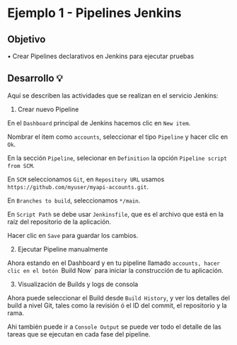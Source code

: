 # Ejemplo 1 - Pipelines Jenkins

## Objetivo

• Crear Pipelines declarativos en Jenkins para ejecutar pruebas

## Desarrollo 💡

Aquí se describen las actividades que se realizan en el servicio Jenkins:

1. Crear nuevo Pipeline

En el `Dashboard` principal de Jenkins hacemos clic en `New item`.

Nombrar el item como `accounts`, seleccionar el tipo `Pipeline` y hacer clic en `Ok`.

En la sección `Pipeline`, selecionar en `Definition` la opción `Pipeline script from SCM`.

En `SCM` seleccionamos `Git`, en `Repository URL` usamos `https://github.com/myuser/myapi-accounts.git`.

En `Branches to build`, seleccionamos `*/main`.

En `Script Path` se debe usar `Jenkinsfile`, que es el archivo que está en la raíz del repositorio de la aplicación.

Hacer clic en `Save` para guardar los cambios.

2. Ejecutar Pipeline manualmente

Ahora  estando en el Dashboard y en tu pipeline llamado `accounts, hacer clic en el botón `Build Now` para iniciar
la construcción de tu aplicación.

3. Visualización de Builds y logs de consola

Ahora puede seleccionar el Build desde `Build History`, y ver los detalles del build a nivel Git, tales como la revisión
ó el ID del commit, el repositorio y la rama.

Ahi también puede ir a `Console Output` se puede ver todo el detalle de las tareas que se ejecutan en cada fase del pipeline.